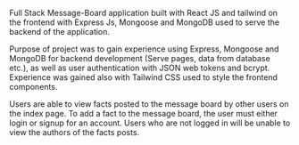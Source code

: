 Full Stack Message-Board application built with React JS and tailwind on the frontend with Express Js, Mongoose and MongoDB used to serve the backend of the application.

Purpose of project was to gain experience using Express, Mongoose and MongoDB for backend development (Serve pages, data from database etc.), as well as user authentication with JSON web tokens and bcrypt. Experience was gained also with Tailwind CSS used to style the frontend components.

Users are able to view facts posted to the message board by other users on the index page. To add a fact to the message board, the user must either login or signup for an account. Users who are not logged in will be unable to view the authors of the facts posts.
